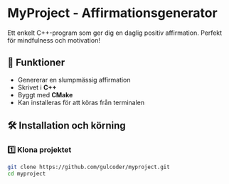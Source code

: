 # MyProject - Affirmationsgenerator

Ett enkelt C++-program som ger dig en daglig positiv affirmation. Perfekt för mindfulness och motivation!

## 🚀 Funktioner
- Genererar en slumpmässig affirmation
- Skrivet i **C++**
- Byggt med **CMake**
- Kan installeras för att köras från terminalen

## 🛠️ Installation och körning

### 1️⃣ Klona projektet
```sh
git clone https://github.com/gulcoder/myproject.git
cd myproject

